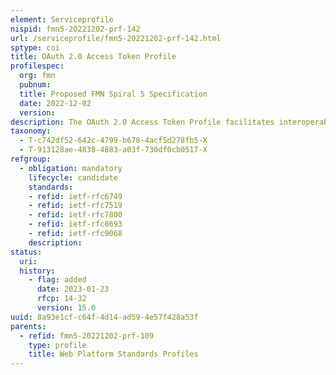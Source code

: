 ```yaml
---
element: Serviceprofile
nispid: fmn5-20221202-prf-142
url: /serviceprofile/fmn5-20221202-prf-142.html
sptype: coi
title: OAuth 2.0 Access Token Profile
profilespec:
  org: fmn
  pubnum: 
  title: Proposed FMN Spiral 5 Specification
  date: 2022-12-02
  version: 
description: The OAuth 2.0 Access Token Profile facilitates interoperability for distributing Claims, structured as a JWT bearer Access Token, between federated entities.
taxonomy:
  - T-c742df52-642c-4799-b678-4acf5d278fb5-X
  - T-913128ae-4838-4883-a03f-730df0cb0517-X
refgroup:
  - obligation: mandatory
    lifecycle: candidate
    standards: 
    - refid: ietf-rfc6749
    - refid: ietf-rfc7519
    - refid: ietf-rfc7800
    - refid: ietf-rfc8693
    - refid: ietf-rfc9068
    description: 
status:
  uri: 
  history: 
    - flag: added
      date: 2023-01-23
      rfcp: 14-32
      version: 15.0
uuid: 8a93e1cf-c64f-4d14-ad59-4e57f428a53f
parents:
  - refid: fmn5-20221202-prf-109
    type: profile
    title: Web Platform Standards Profiles
---
```


